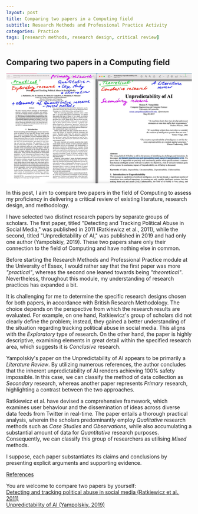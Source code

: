 ```yaml
---
layout: post
title: Comparing two papers in a Computing field
subtitle: Research Methods and Professional Practice Activity
categories: Practice
tags: [research methods, research design, critical review]
---
```


## Comparing two papers in a Computing field

 ![Comparison](/assets/images/banners/compare.jpg)<br>

In this post, I aim to compare two papers in the field of Computing to assess my proficiency 
in delivering a critical review of existing literature, research design, and methodology.<br>

I have selected two distinct research papers by separate groups of scholars. 
The first paper, titled "Detecting and Tracking Political Abuse in Social Media," 
was published in 2011 (Ratkiewicz et al., 2011), while the second, titled "Unpredictability of AI," 
was published in 2019 and had only one author (Yampolskiy, 2019). 
These two papers share only their connection to the field of Computing and have nothing else in common.<br>

Before starting the Research Methods and Professional Practice module at the University of Essex,
I would rather say that the first paper was more *"practical"*, whereas the second one leaned towards being *"theoretical"*. 
Nevertheless, throughout this module, my understanding of research practices has expanded a bit.<br>

It is challenging for me to determine the specific research designs chosen for both papers,
in accordance with British Research Methodology. 
The choice depends on the perspective from which the research results are evaluated. For example, on one hand, Ratkiewicz's group of scholars did not clearly define the problem; instead, they gained a better understanding of the situation regarding tracking political abuse in social media. This aligns with the *Exploratory* type of research. On the other hand, the paper is highly descriptive, examining elements in great detail within the specified research area, which suggests it is *Conclusive* research.<br>

Yampolskiy's paper on the Unpredictability of AI appears to be primarily a *Literature Review*. 
By utilizing numerous references, the author concludes that the inherent unpredictability 
of AI renders achieving 100% safety impossible. 
In this case, we can classify the method of data collection as *Secondary* research, 
whereas another paper represents *Primary* research, highlighting a contrast between the two approaches.<br>

Ratkiewicz et al. have devised a comprehensive framework, which examines user behaviour 
and the dissemination of ideas across diverse data feeds from Twitter in real-time. 
The paper entails a thorough practical analysis, wherein the scholars 
predominantly employ *Qualitative* research methods such as *Case Studies* and *Observations*, 
while also accumulating a substantial amount of data for *Quantitative* research purposes. 
Consequently, we can classify this group of researchers as utilising *Mixed* methods.<br>

I suppose, each paper substantiates its claims and conclusions by presenting explicit arguments and supporting evidence. <br>

[References](https://github.com/Vasilisalook/vasilisalook.github.io/blob/main/CompareReferences.txt)<br>

You are welcome to compare two papers by yourself: <br>
[Detecting and tracking political abuse in social media (Ratkiewicz et al., 2011)](https://github.com/Vasilisalook/vasilisalook.github.io/blob/main/Detecting%20and%20Tracking%20Political%20Abuse%20in%20Social%20Media.pdf)<br>
[Unpredictability of AI (Yampolskiy, 2019)](https://github.com/Vasilisalook/vasilisalook.github.io/blob/main/Yampolskiy%20Unpredictability%20of%20AI.pdf)

